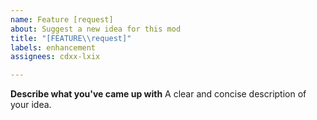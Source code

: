```yaml
---
name: Feature [request]
about: Suggest a new idea for this mod
title: "[FEATURE\\request]"
labels: enhancement
assignees: cdxx-lxix

---
```


**Describe what you've came up with**
A clear and concise description of your idea.
